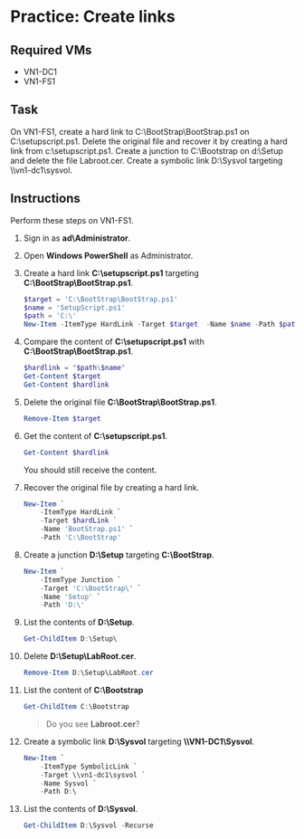 # Practice: Create links

## Required VMs

* VN1-DC1
* VN1-FS1

## Task

On VN1-FS1, create a hard link to C:\\BootStrap\\BootStrap.ps1 on C:\\setupscript.ps1. Delete the original file and recover it by creating a hard link from c:\\setupscript.ps1. Create a junction to C:\\Bootstrap on d:\\Setup and delete the file Labroot.cer. Create a symbolic link D:\Sysvol targeting \\\\vn1-dc1\\sysvol.

## Instructions

Perform these steps on VN1-FS1.

1. Sign in as **ad\\Administrator**.
1. Open **Windows PowerShell** as Administrator.
1. Create a hard link **C:\\setupscript.ps1** targeting **C:\\BootStrap\\BootStrap.ps1**.

    ````powershell
    $target = 'C:\BootStrap\BootStrap.ps1'
    $name = 'SetupScript.ps1'
    $path = 'C:\'
    New-Item -ItemType HardLink -Target $target  -Name $name -Path $path
    ````

1. Compare the content of **C:\\setupscript.ps1** with **C:\\BootStrap\\BootStrap.ps1**.

    ````powershell
    $hardlink = "$path\$name"
    Get-Content $target
    Get-Content $hardlink
    ````

1. Delete the original file **C:\\BootStrap\\BootStrap.ps1**.

    ````powershell
    Remove-Item $target
    ````

1. Get the content of **C:\\setupscript.ps1**.

    ````powershell
    Get-Content $hardlink
    ````

    You should still receive the content.

1. Recover the original file by creating a hard link.

    ````powershell
    New-Item `
        -ItemType HardLink `
        -Target $hardLink `
        -Name 'BootStrap.ps1' `
        -Path 'C:\BootStrap'
    ````

1. Create a junction **D:\\Setup** targeting **C:\\BootStrap**.

    ````powershell
    New-Item `
        -ItemType Junction `
        -Target 'C:\BootStrap\' `
        -Name 'Setup' `
        -Path 'D:\'
    ````

1. List the contents of **D:\\Setup**.

    ````powershell
    Get-ChildItem D:\Setup\
    ````

1. Delete **D:\\Setup\\LabRoot.cer**.

    ````powershell
    Remove-Item D:\Setup\LabRoot.cer
    ````

1. List the content of **C:\\Bootstrap**

    ````powershell
    Get-ChildItem C:\Bootstrap
    ````

    > Do you see **Labroot.cer**?

1. Create a symbolic link **D:\\Sysvol** targeting **\\\\VN1-DC1\\Sysvol**.

    ````powershell
    New-Item `
        -ItemType SymbolicLink `
        -Target \\vn1-dc1\sysvol `
        -Name Sysvol `
        -Path D:\
    ````

1. List the contents of **D:\\Sysvol**.

    ````powershell
    Get-ChildItem D:\Sysvol -Recurse
    ````
